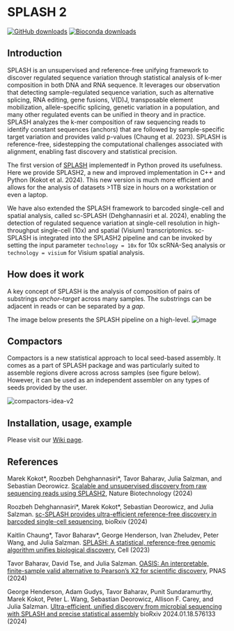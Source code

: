 # SPLASH 2
[![GitHub downloads](https://img.shields.io/github/downloads/refresh-bio/splash/total.svg?style=flag&label=GitHub%20downloads)](https://github.com/refresh-bio/SPLASH/releases)
[![Bioconda downloads](https://img.shields.io/conda/dn/bioconda/splash.svg?style=flag&label=Bioconda%20downloads)](https://anaconda.org/bioconda/splash)
<!-- [![Docker pulls](https://img.shields.io/github/downloads/refresh-bio/splash/total?label=downloads&logo=docker)](https://github.com/refresh-bio/SPLASH/pkgs/container/splash) --> <!-- DOES NOT WORK, shows jsut release download -->

## Introduction
SPLASH is an unsupervised and reference-free unifying framework to discover regulated sequence variation through statistical analysis of k-mer composition in both DNA and RNA sequence. 
It leverages our observation that detecting sample-regulated sequence variation, such as alternative splicing, RNA editing, gene fusions, V(D)J, transposable element mobilization, allele-specific splicing, genetic variation in a population, and many other regulated events can be unified in theory and in practice.
SPLASH analyzes the k-mer composition of raw sequencing reads to identify constant sequences (anchors) that are followed by sample-specific target variation and provides valid p-values (Chaung et al. 2023). 
SPLASH is reference-free, sidestepping the computational challenges associated with alignment, enabling fast discovery and statistical precision.

The first version of [SPLASH](https://github.com/salzman-lab/nomad/) implementedf in Python proved its usefulness. Here we provide SPLASH2, a new and improved implementation in C++ and Python (Kokot et al. 2024).
This new version is much more efficient and allows for the analysis of datasets >1TB size in hours on a workstation or even a laptop. 

We have also extended the SPLASH framework to barcoded single-cell and spatial analysis, called sc-SPLASH (Dehghannasiri et al. 2024), enabling the detection of regulated sequence variation at single-cell resolution in high-throughput single-cell (10x) and spatial (Visium) transcriptomics. sc-SPLASH is integrated into the SPLASH2 pipeline and can be invoked by setting the input parameter `technology = 10x` for 10x scRNA-Seq analysis or `technology = visium` for Visium spatial analysis.

## How does it work

A key concept of SPLASH is the analysis of composition of pairs of substrings *anchor*&ndash;*target* across many samples.
The substrings can be adjacent in reads or can be separated by a *gap*.

The image below presents the SPLASH pipeline on a high-level.
![image](https://github.com/refresh-bio/SPLASH/assets/9378882/8210fee0-c877-4374-9938-e3c01ea69e76)

<!-- ![image](https://user-images.githubusercontent.com/9378882/225988504-70266e4d-37e0-4c85-8c95-e47ad208cda9.png) -->

<!-- ![image](https://user-images.githubusercontent.com/9378882/224449978-309a4708-0fa1-4cb8-8483-a32e36ec2d58.png) -->

## Compactors

Compactors is a new statistical approach to local seed-based assembly. It comes as a part of SPLASH package and was particularly suited to assemble regions divere across across samples (see figure below). However, it can be used as an independent assembler on any types of seeds provided by the user.


![compactors-idea-v2](https://github.com/user-attachments/assets/49ee9aaf-54b8-4383-80be-3d225862e8bf)


## Installation, usage, example

Please visit our [Wiki page](../../wiki).

## References
Marek Kokot*, Roozbeh Dehghannasiri*, Tavor Baharav, Julia Salzman, and Sebastian Deorowicz.
[Scalable and unsupervised discovery from raw sequencing reads using SPLASH2](https://www.nature.com/articles/s41587-024-02381-2), Nature Biotechnology (2024)

Roozbeh Dehghannasiri*, Marek Kokot*, Sebastian Deorowicz, and Julia Salzman. [sc-SPLASH provides ultra-efficient reference-free discovery in barcoded single-cell sequencing](https://doi.org/10.1101/2024.12.24.630263), bioRxiv (2024)

Kaitlin Chaung*, Tavor Baharav*, George Henderson, Ivan Zheludev, Peter Wang, and Julia Salzman. [SPLASH: A statistical, reference-free genomic algorithm unifies biological discovery](https://www.cell.com/cell/fulltext/S0092-8674(23)01179-0), Cell (2023)
 
Tavor Baharav, David Tse, and Julia Salzman. 
[OASIS: An interpretable, finite-sample valid alternative to Pearson’s X2 for scientific discovery](https://www.pnas.org/doi/10.1073/pnas.2304671121), PNAS (2024)

George Henderson, Adam Gudys, Tavor Baharav, Punit Sundaramurthy, Marek Kokot, Peter L. Wang, Sebastian Deorowicz, Allison F. Carey, and Julia Salzman.
[Ultra-efficient, unified discovery from microbial sequencing with SPLASH and precise statistical assembly](https://www.biorxiv.org/content/10.1101/2024.01.18.576133v1.full)
bioRxiv 2024.01.18.576133 (2024)
